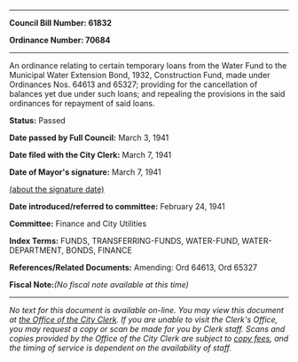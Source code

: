 

********

**Council Bill Number: 61832**
   
**Ordinance Number: 70684**
********

 An ordinance relating to certain temporary loans from the Water Fund to the Municipal Water Extension Bond, 1932, Construction Fund, made under Ordinances Nos. 64613 and 65327; providing for the cancellation of balances yet due under such loans; and repealing the provisions in the said ordinances for repayment of said loans.

**Status:** Passed
   
**Date passed by Full Council:** March 3, 1941
   
**Date filed with the City Clerk:** March 7, 1941
   
**Date of Mayor's signature:** March 7, 1941
   
[(about the signature date)](/~public/approvaldate.htm)
   
   
   
**Date introduced/referred to committee:** February 24, 1941
   
**Committee:** Finance and City Utilities
   
   
**Index Terms:** FUNDS, TRANSFERRING-FUNDS, WATER-FUND, WATER-DEPARTMENT, BONDS, FINANCE

**References/Related Documents:** Amending: Ord 64613, Ord 65327

**Fiscal Note:**_(No fiscal note available at this time)_
********

_No text for this document is available on-line. You may view this document at [the Office of the City Clerk](http://www.seattle.gov/leg/clerk/contactUs.htm). If you are unable to visit the Clerk's Office, you may request a copy or scan be made for you by Clerk staff. Scans and copies provided by the Office of the City Clerk are subject to [copy fees](http://clerk.seattle.gov/~public/clerkfees.htm), and the timing of service is dependent on the availability of staff._

